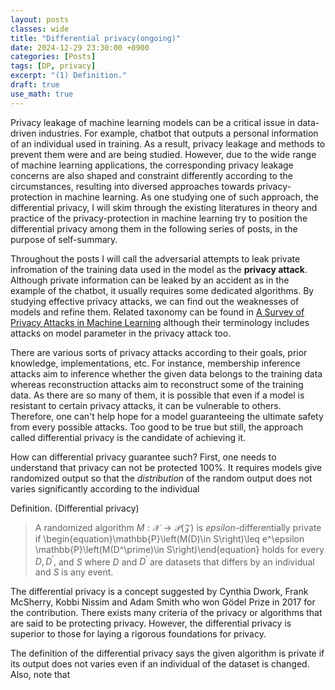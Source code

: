 ```yaml
---
layout: posts
classes: wide
title: "Differential privacy(ongoing)"
date: 2024-12-29 23:30:00 +0900
categories: [Posts]
tags: [DP, privacy]
excerpt: "(1) Definition."
draft: true
use_math: true
---
```


Privacy leakage of machine learning models can be a critical issue in data-driven industries. For example, chatbot that outputs a personal information of an individual used in training. As a result, privacy leakage and methods to prevent them were and are being studied. However, due to the wide range of machine learning applications, the corresponding privacy leakage concerns are also shaped and constraint differently according to the circumstances, resulting into diversed approaches towards privacy-protection in machine learning. As one studying one of such approach, the differential privacy, I will skim through the existing literatures in theory and practice of the privacy-protection in machine learning try to position the differential privacy among them in the following series of posts, in the purpose of self-summary.

Throughout the posts I will call the adversarial attempts to leak private infromation of the training data used in the model as the **privacy attack**. Although private information can be leaked by an accident as in the example of the chatbot, it usually requires some dedicated algorithms. By studying effective privacy attacks, we can find out the weaknesses of models and refine them. Related taxonomy can be found in [A Survey of Privacy Attacks in Machine Learning](https://dl.acm.org/doi/10.1145/3624010) although their terminology includes attacks on model parameter in the privacy attack too.

There are various sorts of privacy attacks according to their goals, prior knowledge, implementations, etc. For instance, membership inference attacks aim to inference whether the given data belongs to the training data whereas reconstruction attacks aim to reconstruct some of the training data. As there are so many of them, it is possible that even if a model is resistant to certain privacy attacks, it can be vulnerable to others. Therefore, one can't help hope for a model guaranteeing the ultimate safety from every possible attacks. Too good to be true but still, the approach called differential privacy is the candidate of achieving it.

How can differential privacy guarantee such? First, one needs to understand that privacy can not be protected 100%.  It requires models give randomized output so that the *distribution* of the random output does not varies significantly according to the individual

Definition. (Differential privacy)
> A randomized algorithm $M:\mathcal{X}\rightarrow\mathcal{P}(\mathcal{Z})$ is $epsilon$-differentially private if
> \begin{equation}\mathbb{P}\left(M(D)\in S\right)\leq e^\epsilon \mathbb{P}\left(M(D^\prime)\in S\right)\end{equation}
> holds for every $D,D^\prime,$ and $S$ where $D$ and $D^\prime$ are datasets that differs by an individual and $S$ is any event.

The differential privacy is a concept suggested by Cynthia Dwork, Frank McSherry, Kobbi Nissim and Adam Smith who won G&ouml;del Prize in 2017 for the contribution. There exists many criteria of the privacy or algorithms that are said to be protecting privacy. However, the differential privacy is superior to those for laying a rigorous foundations for privacy.


The definition of the differential privacy says the given algorithm is private if its output does not varies even if an individual of the dataset is changed. Also, note that 
